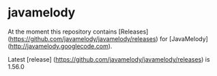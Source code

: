 javamelody
==========

At the moment this repository contains [Releases] (https://github.com/javamelody/javamelody/releases) for [JavaMelody] (http://javamelody.googlecode.com).

Latest [release] (https://github.com/javamelody/javamelody/releases) is 1.56.0
